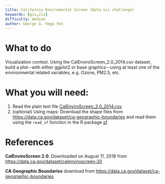 ```yaml
---
title: California Enviromental Screen (Data viz challenge)
keywords: [gis,viz]
difficulty: medium
author: George G. Vega Yon
---
```


# What to do

Visualization contest. Using the CalEnviroScreen_2.0_2014.csv dataset, build a
plot--with either ggplot2 or base graphics--using at least one of the environmental
related variables, e.g. Ozone, PM2.5, etc.


# What you will need:

1.  Read the plain text file [CalEnviroScreen_2.0_2014.csv](https://raw.githubusercontent.com/USCbiostats/rbootcamp/master/projects/12-california-env/CalEnviroScreen_2.0_2014.csv)
2.  (optional) Using maps: Download the shape files from https://data.ca.gov/dataset/ca-geographic-boundaries and read them using the `read_sf` function in the R package [sf](https://cran.r-project.org/package=sf).



# References

**CalEnviroScreen 2.0**: Downloaded on August 11, 2018 from https://data.ca.gov/dataset/calenviroscreen-20

**CA Geographic Boundaries** download from https://data.ca.gov/dataset/ca-geographic-boundaries